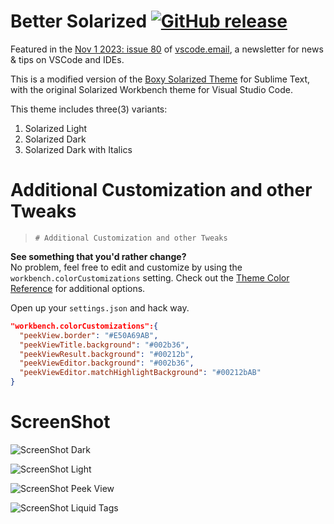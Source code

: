 # Better Solarized [![GitHub release](https://img.shields.io/github/release/ginfuru/vscode-better-solarized.svg)](https://github.com/ginfuru/vscode-better-solarized/releases)


Featured in the [Nov 1 2023: issue 80](https://mailchi.mp/vscode/80?e=b9d3c8f738) of [vscode.email](https://vscode.email), a newsletter for news & tips on VSCode and IDEs.

This is a modified version of the [Boxy Solarized Theme](https://github.com/ihodev/sublime-boxy) for Sublime Text, with the original Solarized Workbench theme for Visual Studio Code.

This theme includes three(3) variants:

1. Solarized Light
2. Solarized Dark
3. Solarized Dark with Italics

# Additional Customization and other Tweaks

> `# Additional Customization and other Tweaks`

**See something that you'd rather change?**<br>
No problem, feel free to edit and customize by using the `workbench.colorCustomizations` setting. Check out the [Theme Color Reference](https://code.visualstudio.com/docs/getstarted/theme-color-reference) for additional options.

Open up your `settings.json` and hack way.

```json
"workbench.colorCustomizations":{
  "peekView.border": "#E50A69AB",
  "peekViewTitle.background": "#002b36",
  "peekViewResult.background": "#00212b",
  "peekViewEditor.background": "#002b36",
  "peekViewEditor.matchHighlightBackground": "#00212bAB"
}
```

# ScreenShot

![ScreenShot Dark](https://raw.github.com/ginfuru/vscode-better-solarized-dark/master/assets/images/screenshotA.png)

![ScreenShot Light](https://raw.github.com/ginfuru/vscode-better-solarized-dark/master/assets/images/ScreenShotD.png)

![ScreenShot Peek View](https://raw.github.com/ginfuru/vscode-better-solarized-dark/master/assets/images/screenshotB.png)

![ScreenShot Liquid Tags](https://raw.github.com/ginfuru/vscode-better-solarized-dark/master/assets/images/screenshotC.png)
